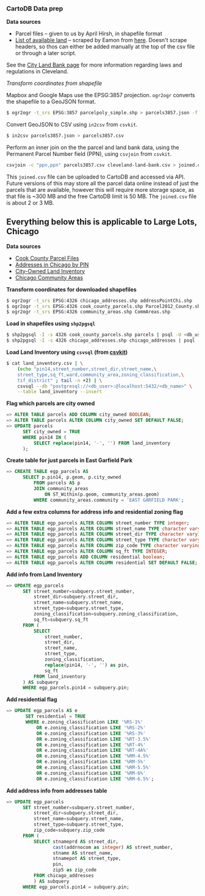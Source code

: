 ### CartoDB Data prep

**Data sources**
* Parcel files – given to us by April Hirsh, in shapefile format
* [List of available land](https://github.com/opencleveland/web-scraping) – scraped by Eamon from [here](http://cd.city.cleveland.oh.us/scripts/cityport.php). Doesn't scrape headers, so thos can either be added manually at the top of the csv file or through a later script.

See the [City Land Bank page](http://www.city.cleveland.oh.us/CityofCleveland/Home/Government/CityAgencies/CommunityDevelopment/LandBank?_piref34_1378101_34_12995_12995.tabstring=Pricing) for more information regarding laws and regulations in Cleveland.

*Transform coordinates from shapefile*

Mapbox and Google Maps use the EPSG:3857 projection. `ogr2ogr` converts the shapefile to a GeoJSON format.

```bash
$ ogr2ogr -t_srs EPSG:3857 parcelpoly_simple.shp > parcels3857.json -f geojson (or -k features)
```

Convert GeoJSON to CSV using `in2csv` from `csvkit`.

```bash
$ in2csv parcels3857.json > parcels3857.csv
```

Perform an inner join on the the parcel and land bank data, using the Permanent Parcel Number field (PPN), using `csvjoin` from `csvkit`.
```bash
csvjoin -c "ppn,ppn" parcels3857.csv cleveland-land-bank.csv > joined.csv
```
This `joined.csv` file can be uploaded to CartoDB and accessed via API. Future versions of this may store all the parcel data online instead of just the parcels that are available, however this will require more storage space, as that file is ~300 MB and the free CartoDB limit is 50 MB. The `joined.csv` file is about 2 or 3 MB.

## Everything below this is applicable to Large Lots, Chicago

**Data sources**

* [Cook County Parcel Files](https://datacatalog.cookcountyil.gov/GIS-Maps/ccgisdata-Parcel-2012/e62c-6rz8)
* [Addresses in Chicago by PIN](https://datacatalog.cookcountyil.gov/GIS-Maps/ccgisdata-Address-Point-Chicago/jev2-4wjs)
* [City-Owned Land Inventory](https://data.cityofchicago.org/Community-Economic-Development/City-Owned-Land-Inventory/aksk-kvfp)
* [Chicago Community Areas](https://data.cityofchicago.org/Facilities-Geographic-Boundaries/Boundaries-Community-Areas-current-/cauq-8yn6)

**Transform coordinates for downloaded shapefiles**

```bash 
$ ogr2ogr -t_srs EPSG:4326 chicago_addresses.shp addressPointChi.shp
$ ogr2ogr -t_srs EPSG:4326 cook_county_parcels.shp Parcel2012_County.shp
$ ogr2ogr -t_srs EPSG:4326 community_areas.shp CommAreas.shp
```

**Load in shapefiles using ``shp2pgsql``**

```bash 
$ shp2pgsql -I -s 4326 cook_county_parcels.shp parcels | psql -U <db_user> -d <db_name>
$ shp2pgsql -I -s 4326 chicago_addresses.shp chicago_addresses | psql -U postgres -d wopr
```

**Load Land Inventory using ``csvsql`` (from [csvkit](http://csvkit.readthedocs.org/))**

```bash
$ cat land_inventory.csv | \
    (echo "pin14,street_number,street_dir,street_name,\
    street_type,sq_ft,ward,community_area,zoning_classification,\
    tif_district" ; tail -n +2) | \
    csvsql --db "postgresql://<db_user>:@localhost:5432/<db_name>" \
    --table land_inventory --insert
```

**Flag which parcels are city owned**

```sql
=> ALTER TABLE parcels ADD COLUMN city_owned BOOLEAN;
=> ALTER TABLE parcels ALTER COLUMN city_owned SET DEFAULT FALSE;
=> UPDATE parcels 
      SET city_owned = TRUE 
      WHERE pin14 IN (
          SELECT replace(pin14, '-', '') FROM land_inventory
      );
```

**Create table for just parcels in East Garfield Park**

```sql
=> CREATE TABLE egp_parcels AS 
      SELECT p.pin14, p.geom, p.city_owned 
          FROM parcels AS p 
          JOIN community_areas 
              ON ST_Within(p.geom, community_areas.geom) 
          WHERE community_areas.community = 'EAST GARFIELD PARK';
```

**Add a few extra columns for address info and residential zoning flag**

```sql
=> ALTER TABLE egp_parcels ALTER COLUMN street_number TYPE integer;
=> ALTER TABLE egp_parcels ALTER COLUMN street_name TYPE character varying(24);
=> ALTER TABLE egp_parcels ALTER COLUMN street_dir TYPE character varying(14);
=> ALTER TABLE egp_parcels ALTER COLUMN street_type TYPE character varying(14);
=> ALTER TABLE egp_parcels ALTER COLUMN zip_code TYPE character varying(5);
=> ALTER TABLE egp_parcels ALTER COLUMN sq_ft TYPE INTEGER;
=> ALTER TABLE egp_parcels ADD COLUMN residential boolean;
=> ALTER TABLE egp_parcels ALTER COLUMN residential SET DEFAULT FALSE;
```

**Add info from Land Inventory**

```sql 
=> UPDATE egp_parcels 
      SET street_number=subquery.street_number, 
          street_dir=subquery.street_dir, 
          street_name=subquery.street_name, 
          street_type=subquery.street_type, 
          zoning_classification=subquery.zoning_classification,
          sq_ft=subquery.sq_ft 
      FROM (
          SELECT 
              street_number, 
              street_dir, 
              street_name, 
              street_type, 
              zoning_classification, 
              replace(pin14, '-', '') as pin,
              sq_ft 
          FROM land_inventory 
      ) AS subquery 
      WHERE egp_parcels.pin14 = subquery.pin;
```

**Add residential flag**

```sql
=> UPDATE egp_parcels AS e 
       SET residential = TRUE 
       WHERE e.zoning_classification LIKE '%RS-1%' 
           OR e.zoning_classification LIKE '%RS-2%' 
           OR e.zoning_classification LIKE '%RS-3%' 
           OR e.zoning_classification LIKE '%RT-3.5%' 
           OR e.zoning_classification LIKE '%RT-4%' 
           OR e.zoning_classification LIKE '%RT-4A%' 
           OR e.zoning_classification LIKE '%RM-4.5%' 
           OR e.zoning_classification LIKE '%RM-5%' 
           OR e.zoning_classification LIKE '%RM-5.5%' 
           OR e.zoning_classification LIKE '%RM-6%' 
           OR e.zoning_classification LIKE '%RM-6.5%';
```

**Add address info from addresses table**

```sql
=> UPDATE egp_parcels 
      SET street_number=subquery.street_number, 
          street_dir=subquery.street_dir, 
          street_name=subquery.street_name, 
          street_type=subquery.street_type,
          zip_code=subquery.zip_code
      FROM (
          SELECT stnameprd AS street_dir, 
                 cast(addrnocom as integer) AS street_number, 
                 stname AS street_name, 
                 stnamepot AS street_type, 
                 pin,
                 zip5 as zip_code
          FROM chicago_addresses
          ) AS subquery 
      WHERE egp_parcels.pin14 = subquery.pin;
```

